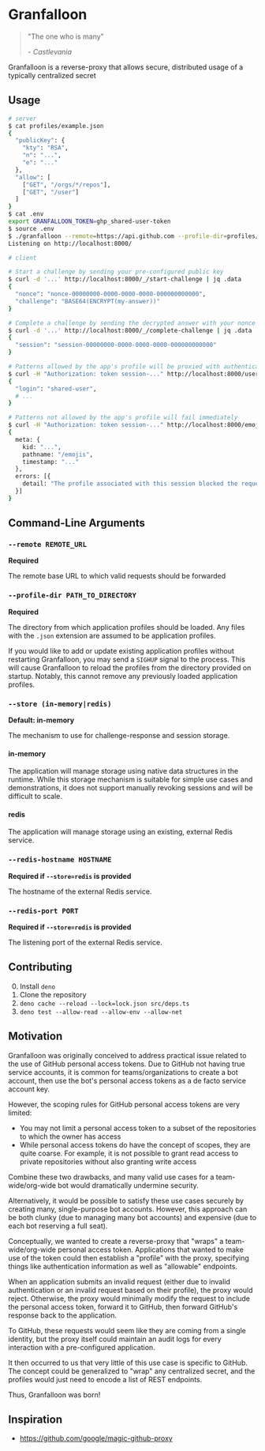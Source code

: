 # Granfalloon

> "The one who is many"
>
> \- _Castlevania_

Granfalloon is a reverse-proxy that allows secure, distributed usage of a
typically centralized secret

## Usage

```sh
# server
$ cat profiles/example.json
{
  "publicKey": {
    "kty": "RSA",
    "n": "...",
    "e": "..."
  },
  "allow": [
    ["GET", "/orgs/*/repos"],
    ["GET", "/user"]
  ]
}
$ cat .env
export GRANFALLOON_TOKEN=ghp_shared-user-token
$ source .env
$ ./granfalloon --remote=https://api.github.com --profile-dir=profiles/
Listening on http://localhost:8000/
```

```sh
# client

# Start a challenge by sending your pre-configured public key
$ curl -d '...' http://localhost:8000/_/start-challenge | jq .data
{
  "nonce": "nonce-00000000-0000-0000-0000-000000000000",
  "challenge": "BASE64(ENCRYPT(my-answer))"
}

# Complete a challenge by sending the decrypted answer with your nonce
$ curl -d '...' http://localhost:8000/_/complete-challenge | jq .data
{
  "session": "session-00000000-0000-0000-0000-000000000000"
}

# Patterns allowed by the app's profile will be proxied with authentication
$ curl -H "Authorization: token session-..." http://localhost:8000/user | jq
{
  "login": "shared-user",
  # ...
}

# Patterns not allowed by the app's profile will fail immediately
$ curl -H "Authorization: token session-..." http://localhost:8000/emojis | jq
{
  meta: {
    kid: "...",
    pathname: "/emojis",
    timestamp: "..."
  },
  errors: [{
    detail: "The profile associated with this session blocked the request"
  }]
}
```

## Command-Line Arguments

### `--remote REMOTE_URL`

**Required**

The remote base URL to which valid requests should be forwarded

### `--profile-dir PATH_TO_DIRECTORY`

**Required**

The directory from which application profiles should be loaded. Any files with
the `.json` extension are assumed to be application profiles.

If you would like to add or update existing application profiles without
restarting Granfalloon, you may send a `SIGHUP` signal to the process. This
will cause Granfalloon to reload the profiles from the directory provided on
startup. Notably, this cannot remove any previously loaded application
profiles.

### `--store (in-memory|redis)`

**Default: in-memory**

The mechanism to use for challenge-response and session storage.

#### in-memory

The application will manage storage using native data structures in the
runtime. While this storage mechanism is suitable for simple use cases and
demonstrations, it does not support manually revoking sessions and will be
difficult to scale.

#### redis

The application will manage storage using an existing, external Redis service.

### `--redis-hostname HOSTNAME`

**Required if `--store=redis` is provided**

The hostname of the external Redis service.

### `--redis-port PORT`

**Required if `--store=redis` is provided**

The listening port of the external Redis service.

## Contributing

0. Install `deno`
0. Clone the repository
0. `deno cache --reload --lock=lock.json src/deps.ts`
0. `deno test --allow-read --allow-env --allow-net`

## Motivation

Granfalloon was originally conceived to address practical issue related to the
use of GitHub personal access tokens. Due to GitHub not having true service
accounts, it is common for teams/organizations to create a bot account, then
use the bot's personal access tokens as a de facto service account key.

However, the scoping rules for GitHub personal access tokens are very limited:

- You may not limit a personal access token to a subset of the repositories to
  which the owner has access
- While personal access tokens do have the concept of scopes, they are quite
  coarse. For example, it is not possible to grant read access to private
  repositories without also granting write access

Combine these two drawbacks, and many valid use cases for a team-wide/org-wide
bot would dramatically undermine security.

Alternatively, it would be possible to satisfy these use cases securely by
creating many, single-purpose bot accounts. However, this approach can be both
clunky (due to managing many bot accounts) and expensive (due to each bot
reserving a full seat).

Conceptually, we wanted to create a reverse-proxy that "wraps" a
team-wide/org-wide personal access token. Applications that wanted to make use
of the token could then establish a "profile" with the proxy, specifying things
like authentication information as well as "allowable" endpoints.

When an application submits an invalid request (either due to invalid
authentication or an invalid request based on their profile), the proxy would
reject. Otherwise, the proxy would minimally modify the request to include the
personal access token, forward it to GitHub, then forward GitHub's response
back to the application.

To GitHub, these requests would seem like they are coming from a single
identity, but the proxy itself could maintain an audit logs for every
interaction with a pre-configured application.

It then occurred to us that very little of this use case is specific to GitHub.
The concept could be generalized to "wrap" any centralized secret, and the
profiles would just need to encode a list of REST endpoints.

Thus, Granfalloon was born!

## Inspiration

- https://github.com/google/magic-github-proxy
